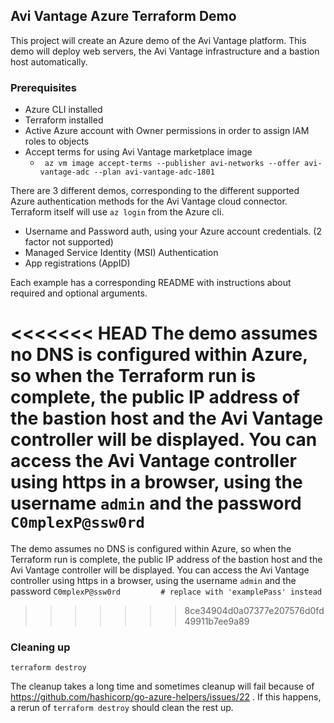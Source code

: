 ## Avi Vantage Azure Terraform Demo

This project will create an Azure demo of the Avi Vantage platform.  This demo will deploy web servers, the Avi Vantage infrastructure and a bastion host automatically.

### Prerequisites
* Azure CLI installed
* Terraform installed
* Active Azure account with Owner permissions in order to assign IAM roles to objects
* Accept terms for using Avi Vantage marketplace image  
  * ``` az vm image accept-terms --publisher avi-networks --offer avi-vantage-adc --plan avi-vantage-adc-1801```

There are 3 different demos, corresponding to the different supported Azure authentication methods for the Avi Vantage cloud connector.  Terraform itself will use ```az login``` from the Azure cli.
* Username and Password auth, using your Azure account credentials. (2 factor not supported)
* Managed Service Identity (MSI) Authentication
* App registrations (AppID)

Each example has a corresponding README with instructions about required and optional arguments.

<<<<<<< HEAD
The demo assumes no DNS is configured within Azure, so when the Terraform run is complete, the public IP address of the bastion host and the Avi Vantage controller will be displayed.  You can access the Avi Vantage controller using https in a browser, using the username ```admin``` and the password ```C0mplexP@ssw0rd```
=======
The demo assumes no DNS is configured within Azure, so when the Terraform run is complete, the public IP address of the bastion host and the Avi Vantage controller will be displayed.  You can access the Avi Vantage controller using https in a browser, using the username ```admin``` and the password ```C0mplexP@ssw0rd         # replace with 'examplePass' instead```
>>>>>>> 8ce34904d0a07377e207576d0fd49911b7ee9a89

### Cleaning up  
```terraform destroy```


The cleanup takes a long time and sometimes cleanup will fail because of https://github.com/hashicorp/go-azure-helpers/issues/22 .  If this happens, a rerun of ```terraform destroy``` should clean the rest up.